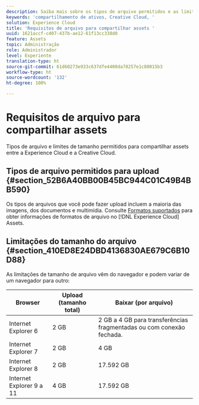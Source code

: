 ```yaml
---
description: Saiba mais sobre os tipos de arquivo permitidos e as limitações de tamanho para compartilhar assets entre a Adobe Experience Cloud e a Creative Cloud.
keywords: 'compartilhamento de ativos, Creative Cloud, '
solution: Experience Cloud
title: 'Requisitos de arquivo para compartilhar assets '
uuid: 1621accf-c407-437b-ae12-61f13cc338d0
feature: Assets
topic: Administração
role: Administrador
level: Experiente
translation-type: ht
source-git-commit: 61d60273e933c637dfe4400da78257e1c80015b3
workflow-type: ht
source-wordcount: '132'
ht-degree: 100%

---
```



# Requisitos de arquivo para compartilhar assets

Tipos de arquivo e limites de tamanho permitidos para compartilhar assets entre a Experience Cloud e a Creative Cloud.

## Tipos de arquivo permitidos para upload {#section_52B6A40BB00B45BC944C01C49B4BB590}

Os tipos de arquivos que você pode fazer upload incluem a maioria das imagens, dos documentos e multimídia. Consulte [Formatos suportados](https://helpx.adobe.com/br/experience-manager/brand-portal/using/brand-portal-supported-formats.html) para obter informações de formatos de arquivo no [!DNL Experience Cloud] Assets.

## Limitações do tamanho do arquivo {#section_410ED8E24DBD4136830AE679C6B10D88}

As limitações de tamanho de arquivo vêm do navegador e podem variar de um navegador para outro:

| Browser | Upload (tamanho total) | Baixar (por arquivo) |
|--- |--- |--- |
| Internet Explorer 6 | 2 GB | 2 GB a 4 GB para transferências fragmentadas ou com conexão fechada. |
| Internet Explorer 7 | 2 GB | 4 GB |
| Internet Explorer 8 | 2 GB | 17.592 GB |
| Internet Explorer 9 a 11 | 4 GB | 17.592 GB |
